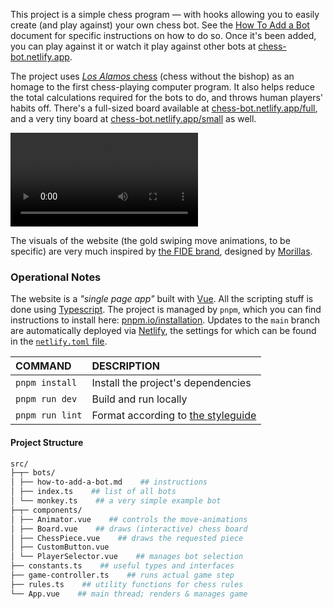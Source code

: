 This project is a simple chess program — with hooks allowing you to easily create (and play against)
your own chess bot. See the [How To Add a Bot](./src/bots/how-to-add-a-bot.md) document for specific
instructions on how to do so. Once it's been added, you can play against it or watch it play against
other bots at [chess-bot.netlify.app](https://chess-bot.netlify.app).

The project uses [_Los Alamos_ chess](https://en.wikipedia.org/wiki/Los_Alamos_chess) (chess without
the bishop) as an homage to the first chess-playing computer program. It also helps reduce the total
calculations required for the bots to do, and throws human players' habits off. There's a full-sized
board available at [chess-bot.netlify.app/full](https://chess-bot.netlify.app/full), and a very tiny
board at [chess-bot.netlify.app/small](https://chess-bot.netlify.app/small) as well.

![ag](./video.mp4)

The visuals of the website (the gold swiping move animations, to be specific) are very much inspired
by [the FIDE brand](https://tinyurl.com/fide2021), designed by [Morillas](https://www.morillas.com).


### Operational Notes

The website is a _"single page app"_ built with [Vue](https://vuejs.org). All the scripting stuff is
done using [Typescript](https://www.typescriptlang.org). The project is managed by `pnpm`, which you
can find instructions to install here: [pnpm.io/installation](https://pnpm.io/installation). Updates
to the `main` branch are automatically deployed via [Netlify](https://www.netlify.com), the settings
for which can be found in the [`netlify.toml` file](./netlify.toml).

| COMMAND         | DESCRIPTION                                                                    |
|:----------------|:-------------------------------------------------------------------------------|
| `pnpm install`  | Install the project's dependencies                                             |
| `pnpm run dev`  | Build and run locally                                                          |
| `pnpm run lint` | Format according to [the styleguide](https://github.com/GoodbyteCo/Styleguide) |


#### Project Structure

```bash
src/
├─┬─ bots/
│ ├── how-to-add-a-bot.md    ## instructions
│ ├── index.ts    ## list of all bots
│ └── monkey.ts    ## a very simple example bot
├─┬─ components/
│ ├── Animator.vue    ## controls the move-animations
│ ├── Board.vue    ## draws (interactive) chess board
│ ├── ChessPiece.vue    ## draws the requested piece
│ ├── CustomButton.vue
│ └── PlayerSelector.vue    ## manages bot selection
├── constants.ts    ## useful types and interfaces
├── game-controller.ts    ## runs actual game step
├── rules.ts    ## utility functions for chess rules
└── App.vue    ## main thread; renders & manages game
```
